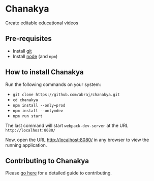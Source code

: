 # Chanakya
Create editable educational videos

## Pre-requisites
* Install [git](https://www.atlassian.com/git/tutorials/install-git)
* Install [node](https://nodejs.org/en/download/package-manager/) (and `npm`)

## How to install Chanakya
Run the following commands on your system:
* `git clone https://github.com/abraj/chanakya.git`
* `cd chanakya`
* `npm install --only=prod`
* `npm install --only=dev`
* `npm run start`

The last command will start `webpack-dev-server` at the URL `http://localhost:8080/`

Now, open the URL [http://localhost:8080/](http://localhost:8080/) in any browser to view the running application.

## Contributing to Chanakya
Please [go here](CONTRIBUTING.md) for a detailed guide to contributing.
